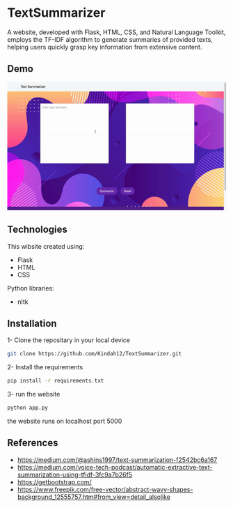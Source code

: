 
# TextSummarizer

A website, developed with Flask, HTML, CSS, and Natural Language Toolkit, employs the TF-IDF algorithm to generate summaries of provided texts, helping users quickly grasp key information from extensive content.


## Demo

![](https://github.com/Kindah12/TextSummarizer/blob/main/GIF.gif)

## Technologies

This wibsite created using:

* Flask
* HTML
* CSS

Python libraries:
* nltk


## Installation

1- Clone the repositary in your local device

```bash
git clone https://github.com/Kindah12/TextSummarizer.git
```
2- Install the requirements
```bash
pip install -r requirements.txt
```
3- run the website 
```bash
python app.py
```
the website runs on localhost port 5000
## References
* https://medium.com/@ashins1997/text-summarization-f2542bc6a167
* https://medium.com/voice-tech-podcast/automatic-extractive-text-summarization-using-tfidf-3fc9a7b26f5
* https://getbootstrap.com/
* https://www.freepik.com/free-vector/abstract-wavy-shapes-background_12555757.htm#from_view=detail_alsolike

